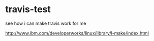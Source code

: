 travis-test
===========

see how i can make travis work for me


http://www.ibm.com/developerworks/linux/library/l-make/index.html
